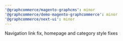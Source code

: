 ```yaml
---
'@graphcommerce/magento-graphcms': minor
'@graphcommerce/demo-magento-graphcommerce': minor
'@graphcommerce/next-ui': minor
---
```


Navigation link fix, homepage and category style fixes
